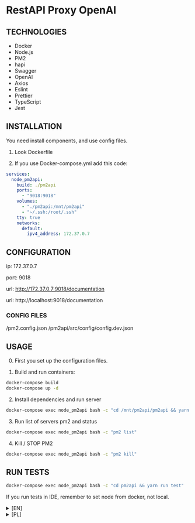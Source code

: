 # RestAPI Proxy OpenAI

## TECHNOLOGIES

- Docker
- Node.js
- PM2
- hapi
- Swagger
- OpenAI
- Axios
- Eslint
- Prettier
- TypeScript
- Jest

## INSTALLATION

You need install components, and use config files.

1) Look Dockerfile

2) If you use Docker-compose.yml add this code:

```yml
services:
  node_pm2api:
    build: ./pm2api
    ports:
      - "9018:9018"
    volumes:
      - "./pm2api:/mnt/pm2api"
      - "~/.ssh:/root/.ssh"
    tty: true
    networks:
      default:
        ipv4_address: 172.37.0.7
```

## CONFIGURATION

ip: 172.37.0.7

port: 9018

url: http://172.37.0.7:9018/documentation

url: http://localhost:9018/documentation

### CONFIG FILES

/pm2.config.json
/pm2api/src/config/config.dev.json

## USAGE

0. First you set up the configuration files.

1. Build and run containers:

```bash 
docker-compose build
docker-compose up -d
```

2. Install dependencies and run server

```bash 
docker-compose exec node_pm2api bash -c "cd /mnt/pm2api/pm2api && yarn install && cd /mnt/pm2api && pm2 start pm2.config.json && pm2 log"
```

3. Run list of servers pm2 and status

```bash
docker-compose exec node_pm2api bash -c "pm2 list"
```

4. Kill / STOP PM2

```bash
docker-compose exec node_pm2api bash -c "pm2 kill"
```

## RUN TESTS

```bash
docker-compose exec node_pm2api bash -c "cd pm2api && yarn run test"
```

If you run tests in IDE, remember to set node from docker, not local.


<details>
  <summary>[EN]</summary>
  <p>

## DESCRIPTION

The project is to handle the connection with the openAI API.
Additionally, it exposes a REST API handled by swagger.
The project can be run in a docker container.
  </p>
</details>
<details>
  <summary>[PL]</summary>

## Opis projektu

Projekt ma na celu obsługiwać połączenie z API openAI.
Dodatkowo wystawia REST API obsługiwane przez swagger'a.
Prjekt można uruchomić w kontenerze docker'a.

### Instalacja/uruchomienie

komendy do instalacji bez dockera

0. Przed uruchomieniem instalacji ustaw pliki configuracyjne.
1. Budujemy i uruchamiamy kontenery

```bash
npm i -g pm2
```

2. Instalujemy zależności i uruchamiamy serwer

```bash
cd pm2api && yarn install && pm2 start pm2.config.json && pm2 log
```

3. Sprawdzamy listę uruchomionych serwerów pm2 i podgląd statusu

```bash
pm2 list
```

4. Lokalnie używam **Kill** zamiast **STOP** PM2

```bash 
pm2 kill
```

### Uruchomienie Testó

```bash 
cd pm2api && yarn run test
```

Jeśli odpalasz testy w IDE, pamiętaj by ustawić node z dockera, a nie lokalne.

## Konwencja nazewnicza

[Link do CONVENTIONS.md](./pm2api/doc/CONVENTIONS.md)

## Error Code

[Link do STATUS_CODE.md](./pm2api/doc/STATUS_CODE.md)


</details>
